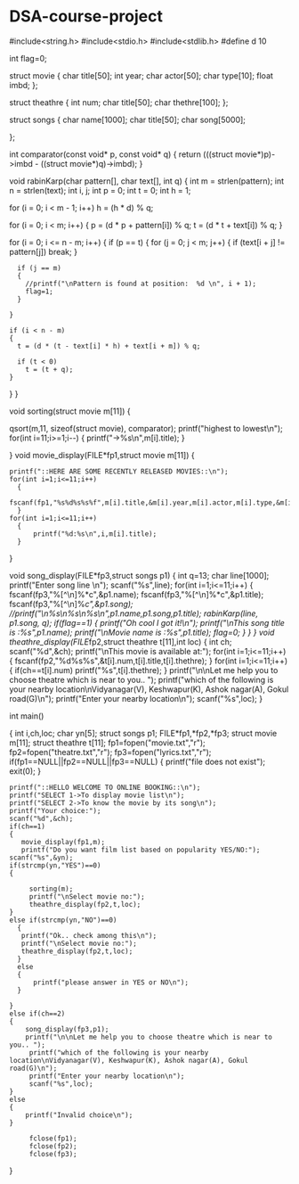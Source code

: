 # DSA-course-project
#include<string.h>
#include<stdio.h>
#include<stdlib.h>
#define d 10

int flag=0;

struct movie {
    char title[50];
    int year;
    char actor[50];
    char type[10];
    float imbd;
};

struct theathre
{
    int num;
    char title[50];
    char thethre[100];
};

struct songs
{
    char name[1000];
    char title[50];
    char song[5000];

};

int comparator(const void* p, const void* q)
{
    return (((struct movie*)p)->imbd - ((struct movie*)q)->imbd);
}

void rabinKarp(char pattern[], char text[], int q)
{
  int m = strlen(pattern);
  int n = strlen(text);
  int i, j;
  int p = 0;
  int t = 0;
  int h = 1;

  for (i = 0; i < m - 1; i++)
    h = (h * d) % q;


  for (i = 0; i < m; i++)
 {
    p = (d * p + pattern[i]) % q;
    t = (d * t + text[i]) % q;
  }


  for (i = 0; i <= n - m; i++)
    {
    if (p == t)
    {
      for (j = 0; j < m; j++)
      {
        if (text[i + j] != pattern[j])
          break;
      }

      if (j == m)
      {
        //printf("\nPattern is found at position:  %d \n", i + 1);
        flag=1;
      }

    }

    if (i < n - m)
    {
      t = (d * (t - text[i] * h) + text[i + m]) % q;

      if (t < 0)
        t = (t + q);
    }
  }
}

void sorting(struct movie m[11])
{

  qsort(m,11, sizeof(struct movie), comparator);
  printf("highest to lowest\n");
      for(int i=11;i>=1;i--)
      {
          printf("->%s\n",m[i].title);
      }

}
void movie_display(FILE*fp1,struct movie m[11])
{

    printf("::HERE ARE SOME RECENTLY RELEASED MOVIES::\n");
    for(int i=1;i<=11;i++)
      {
        fscanf(fp1,"%s%d%s%s%f",m[i].title,&m[i].year,m[i].actor,m[i].type,&m[i].imbd);
      }
    for(int i=1;i<=11;i++)
      {
          printf("%d:%s\n",i,m[i].title);
      }
}

void song_display(FILE*fp3,struct songs p1)
{
        int q=13;
    char line[1000];
        printf("Enter song line \n");
        scanf("%s",line);
        for(int i=1;i<=11;i++)
        {
            fscanf(fp3,"%[^\n]%*c",&p1.name);
            fscanf(fp3,"%[^\n]%*c",&p1.title);
            fscanf(fp3,"%[^\n]%*c",&p1.song);
            //printf("\n%s\n%s\n%s\n",p1.name,p1.song,p1.title);
            rabinKarp(line, p1.song, q);
            if(flag==1)
            {
                printf("Oh cool I got it!\n");
                printf("\nThis song title is :%s",p1.name);
                printf("\nMovie name is :%s",p1.title);
                flag=0;
            }
        }
}
void theathre_display(FILE*fp2,struct theathre t[11],int loc)
{
        int ch;
        scanf("%d",&ch);
        printf("\nThis movie is available at:");
        for(int i=1;i<=11;i++)
       {
        fscanf(fp2,"%d%s%s",&t[i].num,t[i].title,t[i].thethre);
       }
        for(int i=1;i<=11;i++)
       {
         if(ch==t[i].num)
           printf("%s",t[i].thethre);
       }
        printf("\n\nLet me help you to choose theatre which is near to you.. ");
         printf("which of the following is your nearby location\nVidyanagar(V), Keshwapur(K), Ashok nagar(A), Gokul road(G)\n");
         printf("Enter your nearby location\n");
         scanf("%s",loc);
}


int main()

{
    int i,ch,loc;
    char yn[5];
    struct songs p1;
    FILE*fp1,*fp2,*fp3;
    struct movie m[11];
    struct theathre t[11];
    fp1=fopen("movie.txt","r");
    fp2=fopen("theatre.txt","r");
    fp3=fopen("lyrics.txt","r");
    if(fp1==NULL||fp2==NULL||fp3==NULL)
    {
        printf("file does not exist");
        exit(0);
    }

    printf("::HELLO WELCOME TO ONLINE BOOKING::\n");
    printf("SELECT 1->To display movie list\n");
    printf("SELECT 2->To know the movie by its song\n");
    printf("Your choice:");
    scanf("%d",&ch);
    if(ch==1)
    {
       movie_display(fp1,m);
       printf("Do you want film list based on popularity YES/NO:");
    scanf("%s",&yn);
    if(strcmp(yn,"YES")==0)
    {

         sorting(m);
         printf("\nSelect movie no:");
         theathre_display(fp2,t,loc);
    }
    else if(strcmp(yn,"NO")==0)
      {
       printf("Ok.. check among this\n");
       printf("\nSelect movie no:");
       theathre_display(fp2,t,loc);
      }
      else
      {
          printf("please answer in YES or NO\n");
      }

    }
    else if(ch==2)
    {
        song_display(fp3,p1);
        printf("\n\nLet me help you to choose theatre which is near to you.. ");
         printf("which of the following is your nearby location\nVidyanagar(V), Keshwapur(K), Ashok nagar(A), Gokul road(G)\n");
         printf("Enter your nearby location\n");
         scanf("%s",loc);
    }
    else
    {
        printf("Invalid choice\n");
    }

         fclose(fp1);
         fclose(fp2);
         fclose(fp3);
}
